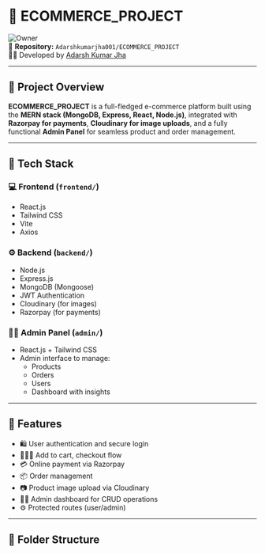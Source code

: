 # 🛒 ECOMMERCE_PROJECT

![Owner](https://avatars.githubusercontent.com/u/your-github-user-id?v=4)  
📁 **Repository:** `Adarshkumarjha001/ECOMMERCE_PROJECT`  
🧑‍💻 Developed by [Adarsh Kumar Jha](https://github.com/Adarshkumarjha001)

---

## 🚀 Project Overview

**ECOMMERCE_PROJECT** is a full-fledged e-commerce platform built using the **MERN stack (MongoDB, Express, React, Node.js)**, integrated with **Razorpay for payments**, **Cloudinary for image uploads**, and a fully functional **Admin Panel** for seamless product and order management.

---

## 🧩 Tech Stack

### 💻 Frontend (`frontend/`)
- React.js
- Tailwind CSS
- Vite
- Axios

### ⚙️ Backend (`backend/`)
- Node.js
- Express.js
- MongoDB (Mongoose)
- JWT Authentication
- Cloudinary (for images)
- Razorpay (for payments)

### 🧑‍💼 Admin Panel (`admin/`)
- React.js + Tailwind CSS
- Admin interface to manage:
  - Products
  - Orders
  - Users
  - Dashboard with insights

---

## 🔐 Features

- 🛍️ User authentication and secure login
- 👨‍👩‍👧 Add to cart, checkout flow
- 💳 Online payment via Razorpay
- 📦 Order management
- 📷 Product image upload via Cloudinary
- 🧑‍💼 Admin dashboard for CRUD operations
- ⚙️ Protected routes (user/admin)

---

## 📂 Folder Structure

